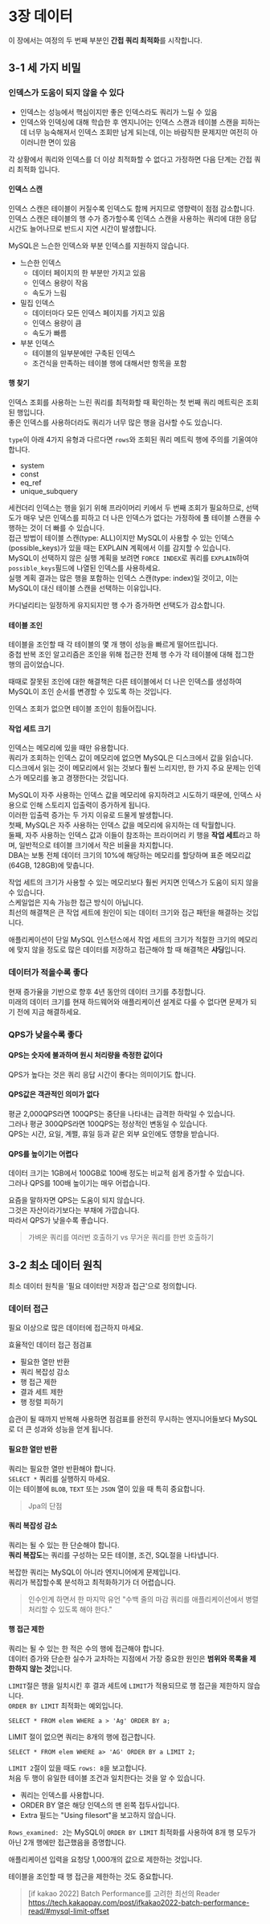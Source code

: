 # 3장 데이터

이 장에서는 여정의 두 번째 부분인 **간접 쿼리 최적화**를 시작합니다.  

## 3-1 세 가지 비밀

### 인덱스가 도움이 되지 않을 수 있다  

- 인덱스는 성능에서 핵심이지만 좋은 인덱스라도 쿼리가 느릴 수 있음
- 인덱스와 인덱싱에 대해 학습한 후 엔지니어는 인덱스 스캔과 테이블 스캔을 피하는 데 너무 능숙해져서 인덱스 조회만 남게 되는데, 이는 바람직한 문제지만 여전히 아이러니한 면이 있음

각 상황에서 쿼리와 인덱스를 더 이상 최적화할 수 없다고 가정하면 다음 단계는 간접 쿼리 최적화 입니다.  

#### 인덱스 스캔

인덱스 스캔은 테이블이 커질수록 인덱스도 함께 커지므로 영향력이 점점 감소합니다.  
인덱스 스캔은 테이블의 행 수가 증가할수록 인덱스 스캔을 사용하는 쿼리에 대한 응답 시간도 늘어나므로 반드시 지연 시간이 발생합니다.  

MySQL은 느슨한 인덱스와 부분 인덱스를 지원하지 않습니다.  
- 느슨한 인덱스
  - 데이터 페이지의 한 부분만 가지고 있음
  - 인덱스 용량이 작음
  - 속도가 느림
- 밀집 인덱스
  - 데이터마다 모든 인덱스 페이지를 가지고 있음
  - 인덱스 용량이 큼
  - 속도가 빠름
- 부분 인덱스
  - 테이블의 일부분에만 구축된 인덱스
  - 조건식을 만족하는 테이블 행에 대해서만 항목을 포함

#### 행 찾기

인덱스 조회를 사용하는 느린 쿼리를 최적화할 때 확인하는 첫 번째 쿼리 메트릭은 조회된 행입니다.  
좋은 인덱스를 사용하더라도 쿼리가 너무 많은 행을 검사할 수도 있습니다.  

`type`이 아래 4가지 유형과 다르다면 `rows`와 조회된 쿼리 메트릭 행에 주의를 기울여야 합니다.  
- system
- const
- eq_ref
- unique_subquery

세컨더리 인덱스는 행을 읽기 위해 프라이머리 키에서 두 번째 조회가 필요하므로, 선택도가 매우 낮은 인덱스를 피하고 더 나은 인덱스가 없다는 가정하에 풀 테이블 스캔을 수행하는 것이 더 빠를 수 있습니다.  
접근 방법이 테이블 스캔(type: ALL)이지만 MySQL이 사용할 수 있는 인덱스(possible_keys)가 있을 때는 EXPLAIN 계획에서 이를 감지할 수 있습니다.  
MySQL이 선택하지 않은 실행 계획을 보려면 `FORCE INDEX`로 쿼리를 `EXPLAIN`하여 `possible_keys`필드에 나열된 인덱스를 사용하세요.  
실행 계획 결과는 많은 행을 포함하는 인덱스 스캔(type: index)일 것이고, 이는 MySQL이 대신 테이블 스캔을 선택하는 이유입니다.  

카디널리티는 일정하게 유지되지만 행 수가 증가하면 선택도가 감소합니다.  

#### 테이블 조인

테이블을 조인할 때 각 테이블의 몇 개 행이 성능을 빠르게 떨어뜨립니다.  
중첩 반복 조인 알고리즘은 조인을 위해 접근한 전체 행 수가 각 테이블에 대해 접그한 행의 곱이었습니다.  

때때로 잘못된 조인에 대한 해결책은 다른 테이블에서 더 나은 인덱스를 생성하여 MySQL이 조인 순서를 변경할 수 있도록 하는 것입니다.  

인덱스 조회가 없으면 테이블 조인이 힘들어집니다.  

#### 작업 세트 크기

인덱스는 메모리에 있을 때만 유용합니다.  
쿼리가 조회하는 인덱스 값이 메모리에 없으면 MySQL은 디스크에서 값을 읽습니다.  
디스크에서 읽는 것이 메모리에서 읽는 것보다 훨씬 느리지만, 한 가지 주요 문제는 인덱스가 메모리를 놓고 경쟁한다는 것입니다.  

MySQL이 자주 사용하는 인덱스 값을 메모리에 유지하려고 시도하기 때문에, 인덱스 사용으로 인해 스토리지 입출력이 증가하게 됩니다.  
이러한 입출력 증가는 두 가지 이유로 드물게 발생합니다.  
첫째, MySQL은 자주 사용하는 인덱스 값을 메모리에 유지하는 데 탁월합니다.  
둘째, 자주 사용하는 인덱스 값과 이들이 참조하는 프라이머리 키 행을 **작업 세트**라고 하며, 일반적으로 테이블 크기에서 작은 비율을 차지합니다.  
DBA는 보통 전체 데이터 크기의 10%에 해당하는 메모리를 할당하며 표준 메모리값(64GB, 128GB)에 맞춥니다.  

작업 세트의 크기가 사용할 수 있는 메모리보다 훨씬 커지면 인덱스가 도움이 되지 않을 수 있습니다.  
스케일업은 지속 가능한 접근 방식이 아닙니다.  
최선의 해결책은 큰 작업 세트에 원인이 되는 데이터 크기와 접근 패턴을 해결하는 것입니다.  

애플리케이션이 단일 MySQL 인스턴스에서 작업 세트의 크기가 적절한 크기의 메모리에 맞지 않을 정도로 많은 데이터를 저장하고 접근해야 할 때 해결책은 **샤딩**입니다.  


### 데이터가 적을수록 좋다

현재 증가율을 기반으로 향후 4년 동안의 데이터 크기를 추정합니다.  
미래의 데이터 크기를 현재 하드웨어와 애플리케이션 설계로 다룰 수 없다면 문제가 되기 전에 지금 해결하세요.  


### QPS가 낮을수록 좋다

#### QPS는 숫자에 불과하며 원시 처리량을 측정한 값이다

QPS가 높다는 것은 쿼리 응답 시간이 좋다는 의미이기도 합니다.  

#### QPS값은 객관적인 의미가 없다

평균 2,000QPS라면 100QPS는 중단을 나타내는 급격한 하락일 수 있습니다.  
그러나 평균 300QPS라면 100QPS는 정상적인 변동일 수 있습니다.  
QPS는 시간, 요일, 계쩔, 휴일 등과 같은 외부 요인에도 영향을 받습니다.  

#### QPS를 높이기는 어렵다

데이터 크기는 1GB에서 100GB로 100배 정도는 비교적 쉽게 증가할 수 있습니다.  
그러나 QPS를 100배 높이기는 매우 어렵습니다.  

요즘을 말하자면 QPS는 도움이 되지 않습니다.  
그것은 자산이라기보다는 부채에 가깝습니다.  
따라서 QPS가 낮을수록 좋습니다.  

> 가벼운 쿼리를 여러번 호출하기 vs 무거운 쿼리를 한번 호출하기


## 3-2 최소 데이터 원칙

최소 데이터 원칙을 '필요 데이터만 저장과 접근'으로 정의합니다.  

### 데이터 접근

필요 이상으로 많은 데이터에 접근하지 마세요.  

효율적인 데이터 접근 점검표
- 필요한 열만 반환
- 쿼리 복잡성 감소
- 행 접근 제한
- 결과 세트 제한
- 행 정렬 피하기

습관이 될 때까지 반복해 사용하면 점검표를 완전히 무시하는 엔지니어들보다 MySQL로 더 큰 성과와 성능을 얻게 됩니다.  

#### 필요한 열만 반환

쿼리는 필요한 열만 반환해야 합니다.  
`SELECT *` 쿼리를 실행하지 마세요.  
이는 테이블에 `BLOB`, `TEXT` 또는 `JSON` 열이 있을 때 특히 중요합니다.  

> Jpa의 단점

#### 쿼리 복잡성 감소

쿼리는 될 수 있는 한 단순해야 합니다.  
**쿼리 복잡도**는 쿼리를 구성하는 모든 테이블, 조건, SQL절을 나타냅니다.  

복잡한 쿼리는 MySQL이 아니라 엔지니어에게 문제입니다.  
쿼리가 복잡할수록 분석하고 최적화하기가 더 어렵습니다.  

> 인수인계 하면서 한 마지막 유언
> "수백 줄의 마감 쿼리를 애플리케이션에서 병렬 처리할 수 있도록 해야 한다."

#### 행 접근 제한

쿼리는 될 수 있는 한 적은 수의 행에 접근해야 합니다.  
데이터 증가와 단순한 실수가 교차하는 지점에서 가장 중요한 원인은 **범위와 목록을 제한하지 않는 것**입니다.

`LIMIT`절은 행을 일치시킨 후 결과 세트에 `LIMIT`가 적용되므로 행 접근을 제한하지 않습니다.  
`ORDER BY LIMIT` 최적화는 예외입니다.  

```
SELECT * FROM elem WHERE a > 'Ag' ORDER BY a;
``` 
LIMIT 절이 없으면 쿼리는 8개의 행에 접근합니다.  

```
SELECT * FROM elem WHERE a> 'AG' ORDER BY a LIMIT 2;
```  
`LIMIT 2`절이 있을 때도 `rows: 8`을 보고합니다.  
처음 두 행이 유일한 테이블 조건과 일치한다는 것을 알 수 있습니다.  

- 쿼리는 인덱스를 사용합니다.  
- ORDER BY 열은 해당 인덱스의 맨 왼쪽 접두사입니다.
- Extra 필드는 "Using filesort"을 보고하지 않습니다.

`Rows_examined: 2`는 MySQL이 `ORDER BY LIMIT` 최적화를 사용하여 8개 행 모두가 아닌 2개 행에만 접근했음을 증명합니다.  

애플리케이션 입력을 요청당 1,000개의 값으로 제한하는 것입니다.  

테이블을 조인할 때 행 접근을 제한하는 것도 중요합니다.  

> [if kakao 2022] Batch Performance를 고려한 최선의 Reader  
> https://tech.kakaopay.com/post/ifkakao2022-batch-performance-read/#mysql-limit-offset  




